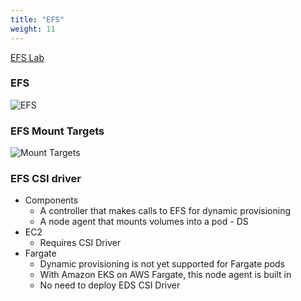 ```yaml
---
title: "EFS"
weight: 11
---
```


[EFS Lab](https://www.eksworkshop.com/beginner/190_efs/)

### EFS

![EFS](https://docs.aws.amazon.com/efs/latest/ug/images/efs-ec2-how-it-works-Regional.png)

### EFS Mount Targets

![Mount Targets](/images/efs-mount-target.png)

### EFS CSI driver

* Components
  * A controller that makes calls to EFS for dynamic provisioning
  * A node agent that mounts volumes into a pod - DS
* EC2
  * Requires CSI Driver
* Fargate
  * Dynamic provisioning is not yet supported for Fargate pods
  * With Amazon EKS on AWS Fargate, this node agent is built in
  * No need to deploy EDS CSI Driver
